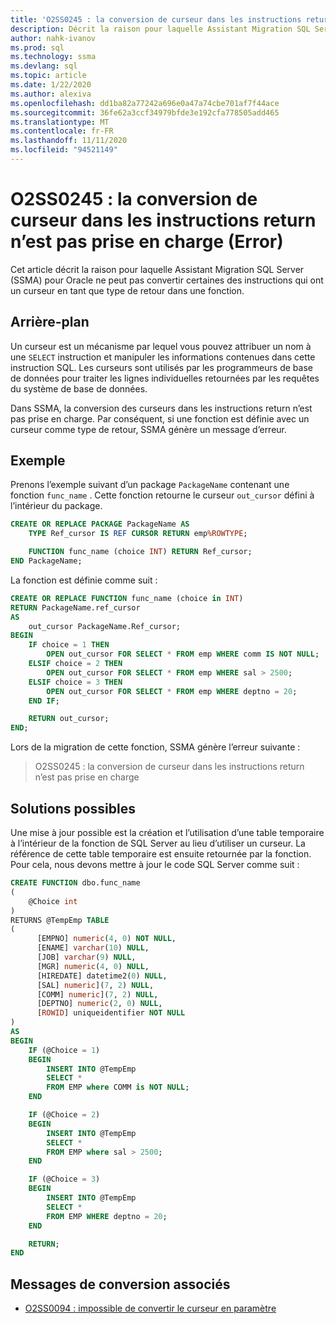 ```yaml
---
title: 'O2SS0245 : la conversion de curseur dans les instructions return n’est pas prise en charge (Error)'
description: Décrit la raison pour laquelle Assistant Migration SQL Server (SSMA) pour Oracle ne peut pas convertir certaines des instructions qui ont un curseur en tant que type de retour dans un message d’erreur de fonction O2SS0245.
author: nahk-ivanov
ms.prod: sql
ms.technology: ssma
ms.devlang: sql
ms.topic: article
ms.date: 1/22/2020
ms.author: alexiva
ms.openlocfilehash: dd1ba82a77242a696e0a47a74cbe701af7f44ace
ms.sourcegitcommit: 36fe62a3ccf34979bfde3e192cfa778505add465
ms.translationtype: MT
ms.contentlocale: fr-FR
ms.lasthandoff: 11/11/2020
ms.locfileid: "94521149"
---
```

# <a name="o2ss0245-cursor-conversion-in-return-statements-not-supported-error"></a>O2SS0245 : la conversion de curseur dans les instructions return n’est pas prise en charge (Error)

Cet article décrit la raison pour laquelle Assistant Migration SQL Server (SSMA) pour Oracle ne peut pas convertir certaines des instructions qui ont un curseur en tant que type de retour dans une fonction.

## <a name="background"></a>Arrière-plan

Un curseur est un mécanisme par lequel vous pouvez attribuer un nom à une `SELECT` instruction et manipuler les informations contenues dans cette instruction SQL. Les curseurs sont utilisés par les programmeurs de base de données pour traiter les lignes individuelles retournées par les requêtes du système de base de données.

Dans SSMA, la conversion des curseurs dans les instructions return n’est pas prise en charge. Par conséquent, si une fonction est définie avec un curseur comme type de retour, SSMA génère un message d’erreur.

## <a name="example"></a>Exemple

Prenons l’exemple suivant d’un package `PackageName` contenant une fonction `func_name` . Cette fonction retourne le curseur `out_cursor` défini à l’intérieur du package.

```sql
CREATE OR REPLACE PACKAGE PackageName AS
    TYPE Ref_cursor IS REF CURSOR RETURN emp%ROWTYPE;

    FUNCTION func_name (choice INT) RETURN Ref_cursor;
END PackageName;
```

La fonction est définie comme suit :

```sql
CREATE OR REPLACE FUNCTION func_name (choice in INT)
RETURN PackageName.ref_cursor
AS
    out_cursor PackageName.Ref_cursor;
BEGIN
    IF choice = 1 THEN
        OPEN out_cursor FOR SELECT * FROM emp WHERE comm IS NOT NULL;
    ELSIF choice = 2 THEN
        OPEN out_cursor FOR SELECT * FROM emp WHERE sal > 2500;
    ELSIF choice = 3 THEN
        OPEN out_cursor FOR SELECT * FROM emp WHERE deptno = 20;
    END IF;

    RETURN out_cursor;
END;
```

Lors de la migration de cette fonction, SSMA génère l’erreur suivante :

> O2SS0245 : la conversion de curseur dans les instructions return n’est pas prise en charge

## <a name="possible-remedies"></a>Solutions possibles

Une mise à jour possible est la création et l’utilisation d’une table temporaire à l’intérieur de la fonction de SQL Server au lieu d’utiliser un curseur. La référence de cette table temporaire est ensuite retournée par la fonction. Pour cela, nous devons mettre à jour le code SQL Server comme suit :

```sql
CREATE FUNCTION dbo.func_name
(
    @Choice int
)
RETURNS @TempEmp TABLE
(
      [EMPNO] numeric(4, 0) NOT NULL,
      [ENAME] varchar(10) NULL,
      [JOB] varchar(9) NULL,
      [MGR] numeric(4, 0) NULL,
      [HIREDATE] datetime2(0) NULL,
      [SAL] numeric](7, 2) NULL,
      [COMM] numeric](7, 2) NULL,
      [DEPTNO] numeric(2, 0) NULL,
      [ROWID] uniqueidentifier NOT NULL
)
AS
BEGIN
    IF (@Choice = 1)
    BEGIN
        INSERT INTO @TempEmp
        SELECT *
        FROM EMP where COMM is NOT NULL;
    END

    IF (@Choice = 2)
    BEGIN
        INSERT INTO @TempEmp
        SELECT *
        FROM EMP where sal > 2500;
    END

    IF (@Choice = 3)
    BEGIN
        INSERT INTO @TempEmp
        SELECT *
        FROM EMP WHERE deptno = 20;
    END

    RETURN;
END
```

## <a name="related-conversion-messages"></a>Messages de conversion associés

* [O2SS0094 : impossible de convertir le curseur en paramètre](o2ss0094.md)
